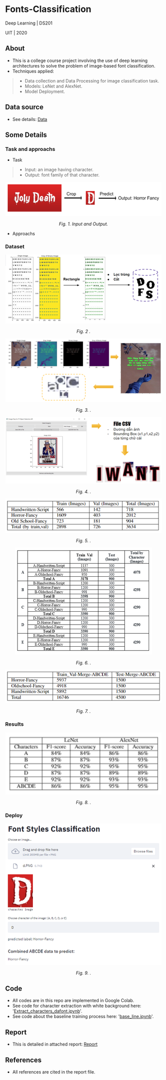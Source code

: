 # Fonts-Classification

Deep Learning | DS201

UIT | 2020

## About

* This is a college course project involving the use of deep learning architectures to solve the problem of image-based font classification.
* Techniques applied:
> * Data collection and Data Processing for image classification task.
> * Models: LeNet and AlexNet.
> * Model Deployment.

## Data source

* See details: <a href="https://github.com/hanhdthds/Fonts-Classification/tree/main/Data" target="_blank">Data</a>
## Some Details 

### Task and approachs 
* Task
> * Input: an image having character.
> * Output: font family of that character. 
<p align="center"><img src="https://github.com/hanhdthds/Fonts-Classification/blob/e31625830504711d2154f7def0ee3c4378954eb9/Image_Font_Project/Input_output.PNG" ></p>
<p align="center"><i>Fig. 1. Input and Output.</i></p>

* Approachs

### Dataset

<p align="center"><img src="https://github.com/hanhdthds/Fonts-Classification/blob/1771d085a61b49caa3d56015f85edd2bd0f38ad6/Image_Font_Project/Detect_white_background.png" ></p>
<p align="center"><i>Fig. 2 .</i></p>

<p align="center"><img src="https://github.com/hanhdthds/Fonts-Classification/blob/1771d085a61b49caa3d56015f85edd2bd0f38ad6/Image_Font_Project/Detect_simple_background.png" ></p>
<p align="center"><i>Fig. 3. .</i></p>

<p align="center"><img src="https://github.com/hanhdthds/Fonts-Classification/blob/1771d085a61b49caa3d56015f85edd2bd0f38ad6/Image_Font_Project/Detect_complicated_background.png" ></p>
<p align="center"><i>Fig. 4. .</i></p>

<p align="center"><img src="https://github.com/hanhdthds/Fonts-Classification/blob/7a13a385f9bdd34709a2e37a0d697e20c0700477/Image_Font_Project/DATASET1.PNG" ></p>
<p align="center"><i>Fig. 5. .</i></p>

<p align="center"><img src="https://github.com/hanhdthds/Fonts-Classification/blob/8f7480be3190c877271e9b3155fd8d2924d64b12/Image_Font_Project/DATASET2.PNG" ></p>
<p align="center"><i>Fig. 6. .</i></p>

<p align="center"><img src="https://github.com/hanhdthds/Fonts-Classification/blob/c7257a4e71d3126d3796b315db7a44b38542ff95/Image_Font_Project/DATASET3.PNG" ></p>
<p align="center"><i>Fig. 7. .</i></p>

### Results

<p align="center"><img src="https://github.com/hanhdthds/Fonts-Classification/blob/da43dc363a9a34e68d99b760495006efe234cac5/Image_Font_Project/Result.PNG" width="700" ></p>
<p align="center"><i>Fig. 8. .</i></p>

### Deploy
<p align="center"><img src="https://github.com/hanhdthds/Fonts-Classification/blob/da43dc363a9a34e68d99b760495006efe234cac5/Image_Font_Project/deloyyy.png"></p>
<p align="center"><i>Fig. 9. .</i></p>

## Code

* All codes are in this repo are implemented in Google Colab.
* See code for character extraction with white background here: '<a href="https://github.com/hanhdthds/Fonts-Classification/blob/02785f293b2dd5dcb7ab833ea14347f7a04703e0/Extract_characters_dafont.ipynb" target="_blank">Extract_characters_dafont.ipynb</a>'.
* See code about the baseline training process here: '<a href="https://github.com/hanhdthds/Fonts-Classification/blob/02785f293b2dd5dcb7ab833ea14347f7a04703e0/base_line.ipynb" target="_blank">base_line.ipynb</a>'.

## Report

* This is detailed in attached report: <a href="https://github.com/hanhdthds/Fonts-Classification/blob/main/FONT_report.pdf" target="_blank">Report</a>

## References

* All references are cited in the report file.
